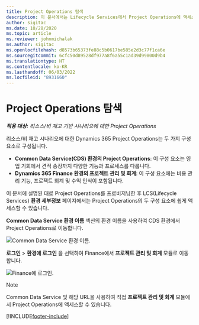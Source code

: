 ```yaml
---
title: Project Operations 탐색
description: 이 문서에서는 Lifecycle Services에서 Project Operations에 액세스하는 방법에 대한 정보를 제공합니다.
author: sigitac
ms.date: 10/28/2020
ms.topic: article
ms.reviewer: johnmichalak
ms.author: sigitac
ms.openlocfilehash: d8573b65373fe88c5b0617be585e2d3c77f1ca6e
ms.sourcegitcommit: 6cfc50d89528df977a8f6a55c1ad39d99800d9b4
ms.translationtype: HT
ms.contentlocale: ko-KR
ms.lasthandoff: 06/03/2022
ms.locfileid: "8931660"
---
```

# <a name="navigate-project-operations"></a>Project Operations 탐색

_**적용 대상:** 리소스/비 재고 기반 시나리오에 대한 Project Operations_



리소스/비 재고 시나리오에 대한 Dynamics 365 Project Operations는 두 가지 구성 요소로 구성됩니다. 

 - **Common Data Service(CDS) 환경의 Project Operations**: 이 구성 요소는 영업 기회에서 견적 송장까지 다양한 기능과 프로세스를 다룹니다. 
 - **Dynamics 365 Finance 환경의 프로젝트 관리 및 회계**: 이 구성 요소에는 비용 관리 기능, 프로젝트 회계 및 수익 인식이 포함됩니다. 

이 문서에 설명된 대로 Project Operations를 프로비저닝한 후 LCS(Lifecycle Services) **환경 세부정보** 페이지에서는 Project Operations의 두 구성 요소에 쉽게 액세스할 수 있습니다.  

**Common Data Service 환경 이름** 섹션의 환경 이름을 사용하여 CDS 환경에서 Project Operations로 이동합니다. 

  ![Common Data Service 환경 이름.](./media/environment-name.PNG)

**로그인** > **환경에 로그인** 을 선택하여 Finance에서 **프로젝트 관리 및 회계** 모듈로 이동합니다.  

   ![Finance에 로그인.](./media/environment-login.PNG)

> [!NOTE]
> Common Data Service 및 해당 URL을 사용하여 직접 **프로젝트 관리 및 회계** 모듈에서 Project Operations에 액세스할 수 있습니다. 


[!INCLUDE[footer-include](../includes/footer-banner.md)]